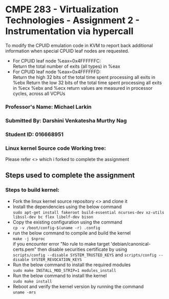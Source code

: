 # CMPE 283 - Virtualization Technologies - Assignment 2 - Instrumentation via hypercall

To modify the CPUID emulation code in KVM to report back additional information
when special CPUID leaf nodes are requested.
* For CPUID leaf node %eax=0x4FFFFFFC:<br/>
  Return the total number of exits (all types) in %eax
* For CPUID leaf node %eax=0x4FFFFFFD:<br/>
  Return the high 32 bits of the total time spent processing all exits in %ebx
  Return the low 32 bits of the total time spent processing all exits in %ecx
  %ebx and %ecx return values are measured in processor cycles, across all VCPUs

### Professor's Name: Michael Larkin <br/>
### Submitted By: Darshini Venkatesha Murthy Nag <br/>
### Student ID: 016668951 <br/>
### Linux kernel Source code Working tree: 
Please refer <> which i forked to complete the assignment 

## Steps used to complete the assignment
### Steps to build kernel:
* Fork the linux kernel source repository <> and clone it
* Install the dependencies using the below command <br/>
`sudo apt-get install fakeroot build-essential ncurses-dev xz-utils libssl-dev bc flex libelf-dev bison`
* Copy the existing configuration using the command<br/>
`cp -v /boot/config-$(uname -r) .config`
* run the below command to compile and build the kernel<br/>
`make -j $nproc` <br/>
if you encounter error "No rule to make target 'debian/canonical-certs.pem"
then disable securities certificate by using<br/>
`scripts/config --disable SYSTEM_TRUSTED_KEYS` and `scripts/config --disable SYSTEM_REVOCATION_KEYS`
* Run the below command to install the required modules<br/>
`sudo make INSTALL_MOD_STRIP=1 modules_install`
* Run the below command to install the kernel<br/>
`sudo make install`
* Reboot and verify the kernel version by running the command<br/>
`uname -mrs`
